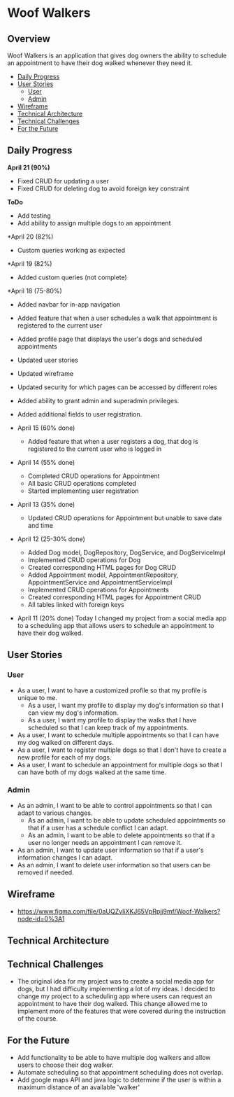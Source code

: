 # Woof Walkers
## Overview
Woof Walkers is an application that gives dog owners the ability to schedule an appointment to have their dog walked whenever they need it.

- [Daily Progress](#Daily-Progress)
- [User Stories](#User-Stories)
  - [User](#User)
  - [Admin](#Admin)
- [Wireframe](#Wireframe)
- [Technical Architecture](#Technical-Architecture)
- [Technical Challenges](#Technical-Challenges)
- [For the Future](#For-the-Future)


## Daily Progress
**April 21 (90%)**
* Fixed CRUD for updating a user
* Fixed CRUD for deleting dog to avoid foreign key constraint

**ToDo**
* Add testing
* Add ability to assign multiple dogs to an appointment

*April 20 (82%)
* Custom queries working as expected

*April 19 (82%)
* Added custom queries (not complete)

*April 18 (75-80%)
  * Added navbar for in-app navigation
  * Added feature that when a user schedules a walk that appointment is registered to the current user
  * Added profile page that displays the user's dogs and scheduled appointments
  * Updated user stories
  * Updated wireframe
  * Updated security for which pages can be accessed by different roles
  * Added ability to grant admin and superadmin privileges.
  * Added additional fields to user registration.
  
  * April 15 (60% done)
    * Added feature that when a user registers a dog, that dog is registered to the current user who is logged in
  * April 14 (55% done)
    * Completed CRUD operations for Appointment
    * All basic CRUD operations completed
    * Started implementing user registration
  * April 13 (35% done)
    * Updated CRUD operations for Appointment but unable to save date and time
  * April 12 (25-30% done)
    * Added Dog model, DogRepository, DogService, and DogServiceImpl
    * Implemented CRUD operations for Dog
    * Created corresponding HTML pages for Dog CRUD
    * Added Appointment model, AppointmentRepository, AppointmentService and AppointmentServiceImpl
    * Implemented CRUD operations for Appointments
    * Created corresponding HTML pages for Appointment CRUD
    * All tables linked with foreign keys
  * April 11 (20% done)
Today I changed my project from a social media app to a scheduling app that allows users to schedule an appointment to have their dog walked.

## User Stories

### User
* As a user, I want to have a customized profile so that my profile is unique to me.
  * As a user, I want my profile to display my dog's information so that I can view my dog's information.
  * As a user, I want my profile to display the walks that I have scheduled so that I can keep track of my appointments.
* As a user, I want to schedule multiple appointments so that I can have my dog walked on different days.
* As a user, I want to register multiple dogs so that I don't have to create a new profile for each of my dogs.
* As a user, I want to schedule an appointment for multiple dogs so that I can have both of my dogs walked at the same time.

### Admin
* As an admin, I want to be able to control appointments so that I can adapt to various changes.
  * As an admin, I want to be able to update scheduled appointments so that if a user has a schedule conflict I can adapt.
  * As an admin, I want to be able to delete appointments so that if a user no longer needs an appointment I can remove it.
* As an admin, I want to update user information so that if a user's information changes I can adapt.
* As an admin, I want to delete user information so that users can be removed if needed.

## Wireframe
* https://www.figma.com/file/0aUQZvliXKJ65VpRpjj9mf/Woof-Walkers?node-id=0%3A1

## Technical Architecture


## Technical Challenges
* The original idea for my project was to create a social media app for dogs, but I had difficulty implementing a lot of my ideas.  I decided to change my project to a scheduling app where users can request an appointment to have their dog walked.  This change allowed me to implement more of the features that were covered during the instruction of the course.

## For the Future
* Add functionality to be able to have multiple dog walkers and allow users to choose their dog walker.
* Automate scheduling so that appointment scheduling does not overlap.
* Add google maps API and java logic to determine if the user is within a maximum distance of an available 'walker'